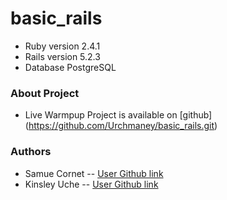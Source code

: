 # basic_rails

- Ruby version 2.4.1
- Rails version 5.2.3
- Database PostgreSQL
### About Project
- Live Warmpup Project is available on [github] (https://github.com/Urchmaney/basic_rails.git)

### Authors
- Samue Cornet -- [User Github link](https://github.com/CornetS28)
- Kinsley Uche -- [User Github link](https://github.com/Urchmaney)